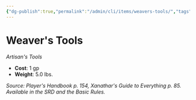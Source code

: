 ```yaml
---
{"dg-publish":true,"permalink":"/admin/cli/items/weavers-tools/","tags":["compendium/src/5e/phb","item/gear/artisans-tools"],"updated":"2025-01-11T15:32:21.528+00:00"}
---
```


# Weaver's Tools
*Artisan's Tools*  

- **Cost**: 1 gp
- **Weight**: 5.0 lbs.

*Source: Player's Handbook p. 154, Xanathar's Guide to Everything p. 85. Available in the SRD and the Basic Rules.*